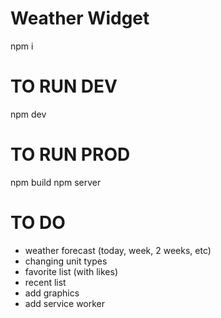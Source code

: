 # Weather Widget

npm i

# TO RUN DEV
npm dev

# TO RUN PROD
npm build
npm server


# TO DO
- weather forecast (today, week, 2 weeks, etc)
- changing unit types
- favorite list (with likes)
- recent list
- add graphics
- add service worker
